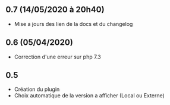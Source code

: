 ## 0.7 (14/05/2020 à 20h40)
- Mise a jours des lien de la docs et du changelog

## 0.6 (05/04/2020)    
- Correction d'une erreur sur php 7.3

## 0.5
- Création du plugin
- Choix automatique de la version a afficher (Local ou Externe) 